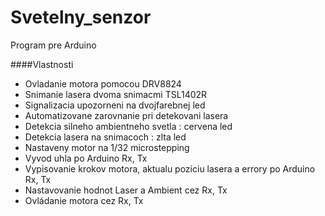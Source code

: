 # Svetelny_senzor
Program pre Arduino

####Vlastnosti
- Ovladanie motora pomocou DRV8824
- Snimanie lasera dvoma snimacmi TSL1402R
- Signalizacia upozorneni na dvojfarebnej led
- Automatizovane zarovnanie pri detekovani lasera
- Detekcia silneho ambientneho svetla : cervena led
- Detekcia lasera na snimacoch : zlta led
- Nastaveny motor na 1/32 microstepping
- Vyvod uhla po Arduino Rx, Tx
- Vypisovanie krokov motora, aktualu poziciu lasera a errory po Arduino Rx, Tx
- Nastavovanie hodnot Laser a Ambient cez Rx, Tx
- Ovládanie motora cez Rx, Tx
